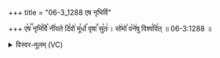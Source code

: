 +++
title = "06-3_1288 एष नृभिर्वि"

+++
ए꣣ष꣢꣫ नृभि꣣र्वि꣡ नी꣢यते दि꣣वो꣢ मू꣣र्धा꣡ वृषा꣢꣯ सु꣣तः꣢। सो꣢मो꣣ व꣡ने꣢षु विश्व꣣वि꣢त् ॥ 06-3:1288 ॥

<details><summary>विस्वर-मूलम् (VC)</summary>

एष नृभिर्वि नीयते दिवो मूर्धा वृषा सुतः । सोमो वनेषु विश्ववित् ॥१२८८॥
</details>